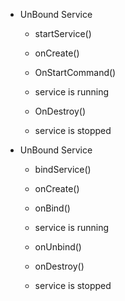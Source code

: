 - UnBound Service  
	- startService()         	
						
	- onCreate()				
								
	- OnStartCommand()		
	 						
	- service is running	
							
	- OnDestroy()				
								
	- service is stopped			

- UnBound Service							
	- bindService()   						
	
	- onCreate()  

	- onBind()  

	- service is running

	- onUnbind()

	- onDestroy()

	- service is stopped  